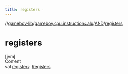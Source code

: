```yaml
---
title: registers -
---
```

//[gameboy-lib](../../index.md)/[gameboy.cpu.instructions.alu](../index.md)/[AND](index.md)/[registers](registers.md)



# registers  
[jvm]  
Content  
val [registers](registers.md): [Registers](../../gameboy.cpu/-registers/index.md)  



